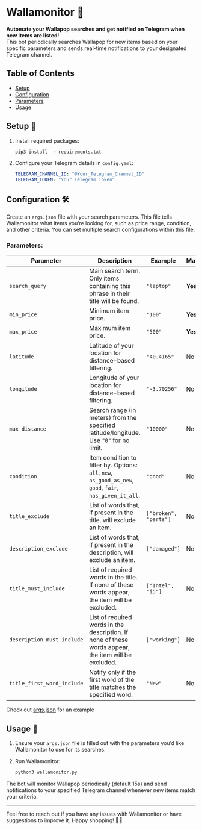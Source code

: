 
  # Wallamonitor 📲 
  **Automate your Wallapop searches and get notified on Telegram when new items are listed!**  
  This bot periodically searches Wallapop for new items based on your specific parameters and sends real-time notifications to your designated Telegram channel.

  ## Table of Contents
  - [Setup](#setup-)
  - [Configuration](#configuration-)
  - [Parameters](#parameters-)
  - [Usage](#usage-)

  ## Setup 🔧

  1. Install required packages:
     ```bash
     pip3 install -r requirements.txt
     ```

  2. Configure your Telegram details in `config.yaml`:
     ```yaml
     TELEGRAM_CHANNEL_ID: "@Your_Telegram_Channel_ID"
     TELEGRAM_TOKEN: "Your Telegram Token"
     ```

  ## Configuration 🛠️

  Create an `args.json` file with your search parameters. This file tells Wallamonitor what items you’re looking for, such as price range, condition, and other criteria. You can set multiple search configurations within this file.
  

  ### Parameters:
  | Parameter                  | Description                                                                                                                                                          | Example                     | Mandatory         |
  |----------------------------|----------------------------------------------------------------------------------------------------------------------------------------------------------------------|-----------------------------|-------------------|
  | `search_query`             | Main search term. Only items containing this phrase in their title will be found.                                                                                     | `"laptop"`                  | **Yes**          |
  | `min_price`                | Minimum item price.                                                                                                                                                   | `"100"`                     | **Yes**          |
  | `max_price`                | Maximum item price.                                                                                                                                                   | `"500"`                     | **Yes**          |
  | `latitude`                 | Latitude of your location for distance-based filtering.                                                                                                               | `"40.4165"`                 | No               |
  | `longitude`                | Longitude of your location for distance-based filtering.                                                                                                              | `"-3.70256"`                | No               |
  | `max_distance`             | Search range (in meters) from the specified latitude/longitude. Use `"0"` for no limit.                                                                              | `"10000"`                   | No               |
  | `condition`                | Item condition to filter by. Options: `all`, `new`, `as_good_as_new`, `good`, `fair`, `has_given_it_all`.                                                             | `"good"`                    | No               |
  | `title_exclude`            | List of words that, if present in the title, will exclude an item.                                                                                                    | `["broken", "parts"]`       | No               |
  | `description_exclude`      | List of words that, if present in the description, will exclude an item.                                                                                              | `["damaged"]`               | No               |
  | `title_must_include`       | List of required words in the title. If none of these words appear, the item will be excluded.                                                                        | `["Intel", "i5"]`           | No               |
  | `description_must_include` | List of required words in the description. If none of these words appear, the item will be excluded.                                                                  | `["working"]`               | No               |
  | `title_first_word_include` | Notify only if the first word of the title matches the specified word.                                                                                                | `"New"`                     | No               |

Check out [args.json](./args.json) for an example

  ## Usage 🚀

  1. Ensure your `args.json` file is filled out with the parameters you’d like Wallamonitor to use for its searches.
  2. Run Wallamonitor:

     ```bash
     python3 wallamonitor.py
     ```

  The bot will monitor Wallapop periodically (default 15s) and send notifications to your specified Telegram channel whenever new items match your criteria.

  ---

  Feel free to reach out if you have any issues with Wallamonitor or have suggestions to improve it. Happy shopping! 🛒📲
